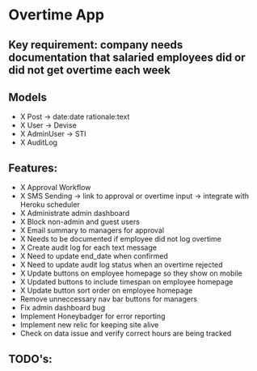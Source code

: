 # Overtime App

## Key requirement: company needs documentation that salaried employees did or did not get overtime each week

## Models
- X Post -> date:date rationale:text
- X User -> Devise
- X AdminUser -> STI
- X AuditLog

## Features:
- X Approval Workflow
- X SMS Sending -> link to approval or overtime input -> integrate with Heroku scheduler
- X Administrate admin dashboard
- X Block non-admin and guest users
- X Email summary to managers for approval
- X Needs to be documented if employee did not log overtime
- X Create audit log for each text message
- X Need to update end_date when confirmed
- X Need to update audit log status when an overtime rejected
- X Update buttons on employee homepage so they show on mobile
- X Updated buttons to include timespan on employee homepage
- X Update button sort order on employee homepage
- Remove unneccessary nav bar buttons for managers
- Fix admin dashboard bug
- Implement Honeybadger for error reporting
- Implement new relic for keeping site alive
- Check on data issue and verify correct hours are being tracked

## TODO's: